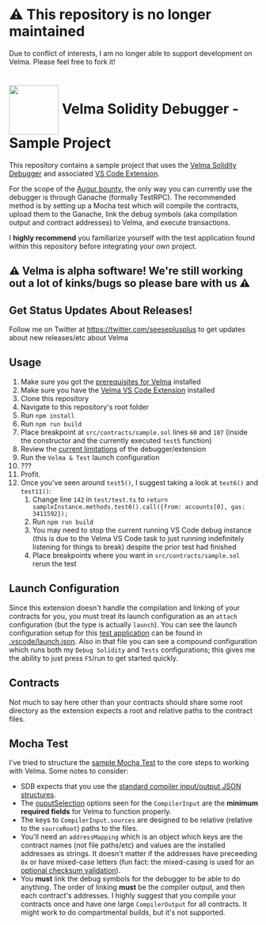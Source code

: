 # :warning: This repository is no longer maintained
Due to conflict of interests, I am no longer able to support development on Velma. Please feel free to fork it!

# <img src="https://user-images.githubusercontent.com/549323/41639879-a6eeb290-742d-11e8-8ece-bb1c292b407a.png" alt="" width="100" height="auto" valign="middle"> Velma Solidity Debugger - Sample Project
This repository contains a sample project that uses the [Velma Solidity Debugger](https://github.com/seeseplusplus/velma) and associated [VS Code Extension](https://github.com/seeseplusplus/vscode-velma-debug).

For the scope of the [Augur bounty](https://github.com/AugurProject/augur-bounties#-bounty-2-portable-solidity-debugger), the only way you can currently use the debugger is through Ganache (formally TestRPC). The recommended method is by setting up a Mocha test which will compile the contracts, upload them to the Ganache, link the debug symbols (aka compilation output and contract addresses) to Velma, and execute transactions.

I **highly recommend** you familiarize yourself with the test application found within this repository before integrating your own project.

## :warning: Velma is alpha software! We're still working out a lot of kinks/bugs so please bare with us :warning:

## Get Status Updates About Releases!
Follow me on Twitter at https://twitter.com/seeseplusplus to get updates about new releases/etc about Velma

## Usage
1. Make sure you got the [prerequisites for Velma](https://github.com/seeseplusplus/vscode-velma-debug#prerequisites) installed
1. Make sure you have the [Velma VS Code Extension](https://github.com/seeseplusplus/vscode-velma-debug) installed
1. Clone this repository
1. Navigate to this repository's root folder
1. Run `npm install`
1. Run `npm run build`
1. Place breakpoint at `src/contracts/sample.sol` lines `60` and `107` (inside the constructor and the currently executed `test5` function)
1. Review the [current limitations](https://github.com/seeseplusplus/vscode-velma-debug/#current-limitations-of-both-velma-and-velma-vs-code-extension) of the debugger/extension
1. Run the `Velma & Test` launch configuration
1. ???
1. Profit.
1. Once you've seen around `test5()`, I suggest taking a look at `test6()` and `test11()`:
    1. Change line `142` in `test/test.ts` to `return sampleInstance.methods.test6().call({from: accounts[0], gas: 3411592});`
    1. Run `npm run build`
    1. You may need to stop the current running VS Code debug instance (this is due to the Velma VS Code task to just running indefinitely listening for things to break) despite the prior test had finished
    1. Place breakpoints where you want in `src/contracts/sample.sol` rerun the test

## Launch Configuration
Since this extension doesn't handle the compilation and linking of your contracts for you, you must treat its launch configuration as an `attach` configuration (but the type is actually `launch`). You can see the launch configuration setup for this [test application](https://github.com/seeseplusplus/vscode-velma-debug/blob/master/test/test.ts) can be found in [.vscode/launch.json](https://github.com/seeseplusplus/vscode-velma-debug/blob/master/.vscode/launch.json#L24-30). Also in that file you can see a compound configuration which runs both my `Debug Solidity` and `Tests` configurations; this gives me the ability to just press `F5`/run to get started quickly.

## Contracts
Not much to say here other than your contracts should share some root directory as the extension expects a root and relative paths to the contract files.

## Mocha Test
I've tried to structure the [sample Mocha Test](https://github.com/seeseplusplus/vscode-velma-debug/blob/master/test/test.ts) to the core steps to working with Velma. Some notes to consider:
- SDB expects that you use the [standard compiler input/output JSON structures](http://solidity.readthedocs.io/en/develop/using-the-compiler.html#compiler-input-and-output-json-description).
- The [ouputSelection](https://github.com/seeseplusplus/vscode-velma-debug/blob/master/test/test.ts#L44-54) options seen for the `CompilerInput` are the **minimum required fields** for Velma to function properly.
- The keys to `CompilerInput.sources` are designed to be relative (relative to the `sourceRoot`) paths to the files.
- You'll need an `addressMapping` which is an object which keys are the contract names (not file paths/etc) and values are the installed addresses as strings. It doesn't matter if the addresses have preceeding `0x` or have mixed-case letters (fun fact: the mixed-casing is used for an [optional checksum validation](https://github.com/ethereum/EIPs/issues/55#issuecomment-187159063)).
- You **must** link the debug symbols for the debugger to be able to do anything. The order of linking **must** be the compiler output, and then each contract's addresses. I highly suggest that you compile your contracts once and have one large `CompilerOutput` for all contracts. It might work to do compartmental builds, but it's not supported.
